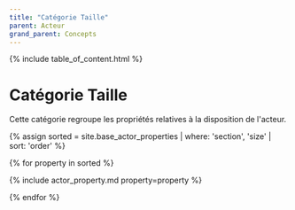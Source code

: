 ```yaml
---
title: "Catégorie Taille"
parent: Acteur
grand_parent: Concepts
---
```


{% include table_of_content.html %}


# Catégorie Taille

Cette catégorie regroupe les propriétés relatives à la disposition de l'acteur.

{% assign sorted = site.base_actor_properties | where: 'section', 'size' | sort: 'order' %}

{% for property in sorted %}

{% include actor_property.md property=property %}

{% endfor %}
